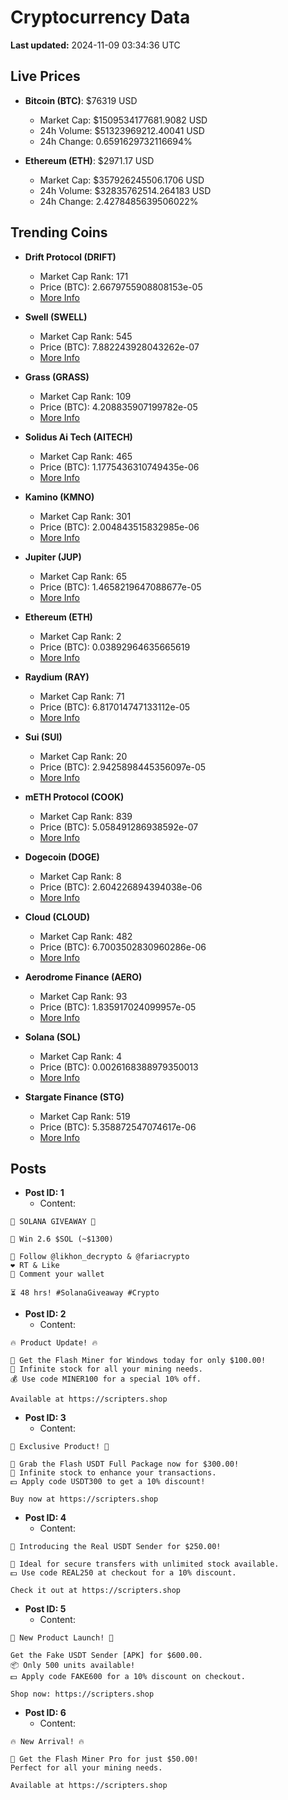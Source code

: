 # Cryptocurrency Data

**Last updated:** 2024-11-09 03:34:36 UTC

## Live Prices
- **Bitcoin (BTC)**: $76319 USD
  - Market Cap: $1509534177681.9082 USD
  - 24h Volume: $51323969212.40041 USD
  - 24h Change: 0.6591629732116694%

- **Ethereum (ETH)**: $2971.17 USD
  - Market Cap: $357926245506.1706 USD
  - 24h Volume: $32835762514.264183 USD
  - 24h Change: 2.4278485639506022%

## Trending Coins
- **Drift Protocol (DRIFT)**
  - Market Cap Rank: 171
  - Price (BTC): 2.6679755908808153e-05
  - [More Info](https://www.coingecko.com/en/coins/drift-protocol)

- **Swell (SWELL)**
  - Market Cap Rank: 545
  - Price (BTC): 7.882243928043262e-07
  - [More Info](https://www.coingecko.com/en/coins/swell-network)

- **Grass (GRASS)**
  - Market Cap Rank: 109
  - Price (BTC): 4.208835907199782e-05
  - [More Info](https://www.coingecko.com/en/coins/grass)

- **Solidus Ai Tech (AITECH)**
  - Market Cap Rank: 465
  - Price (BTC): 1.1775436310749435e-06
  - [More Info](https://www.coingecko.com/en/coins/solidus-ai-tech)

- **Kamino (KMNO)**
  - Market Cap Rank: 301
  - Price (BTC): 2.004843515832985e-06
  - [More Info](https://www.coingecko.com/en/coins/kamino)

- **Jupiter (JUP)**
  - Market Cap Rank: 65
  - Price (BTC): 1.4658219647088677e-05
  - [More Info](https://www.coingecko.com/en/coins/jupiter)

- **Ethereum (ETH)**
  - Market Cap Rank: 2
  - Price (BTC): 0.03892964635665619
  - [More Info](https://www.coingecko.com/en/coins/ethereum)

- **Raydium (RAY)**
  - Market Cap Rank: 71
  - Price (BTC): 6.817014747133112e-05
  - [More Info](https://www.coingecko.com/en/coins/raydium)

- **Sui (SUI)**
  - Market Cap Rank: 20
  - Price (BTC): 2.9425898445356097e-05
  - [More Info](https://www.coingecko.com/en/coins/sui)

- **mETH Protocol (COOK)**
  - Market Cap Rank: 839
  - Price (BTC): 5.058491286938592e-07
  - [More Info](https://www.coingecko.com/en/coins/meth-protocol)

- **Dogecoin (DOGE)**
  - Market Cap Rank: 8
  - Price (BTC): 2.604226894394038e-06
  - [More Info](https://www.coingecko.com/en/coins/dogecoin)

- **Cloud (CLOUD)**
  - Market Cap Rank: 482
  - Price (BTC): 6.7003502830960286e-06
  - [More Info](https://www.coingecko.com/en/coins/cloud)

- **Aerodrome Finance (AERO)**
  - Market Cap Rank: 93
  - Price (BTC): 1.835917024099957e-05
  - [More Info](https://www.coingecko.com/en/coins/aerodrome-finance)

- **Solana (SOL)**
  - Market Cap Rank: 4
  - Price (BTC): 0.0026168388979350013
  - [More Info](https://www.coingecko.com/en/coins/solana)

- **Stargate Finance (STG)**
  - Market Cap Rank: 519
  - Price (BTC): 5.358872547074617e-06
  - [More Info](https://www.coingecko.com/en/coins/stargate-finance)

## Posts
- **Post ID: 1**
  - Content:
```
🚀 SOLANA GIVEAWAY 🚀

🎁 Win 2.6 $SOL (~$1300)

🤝 Follow @likhon_decrypto & @fariacrypto
❤️ RT & Like
💬 Comment your wallet

⏳ 48 hrs! #SolanaGiveaway #Crypto
```

- **Post ID: 2**
  - Content:
```
🔥 Product Update! 🔥

🚀 Get the Flash Miner for Windows today for only $100.00!
🔋 Infinite stock for all your mining needs.
💰 Use code MINER100 for a special 10% off.

Available at https://scripters.shop
```

- **Post ID: 3**
  - Content:
```
🎁 Exclusive Product! 🎁

💸 Grab the Flash USDT Full Package now for $300.00!
🎉 Infinite stock to enhance your transactions.
💵 Apply code USDT300 to get a 10% discount!

Buy now at https://scripters.shop
```

- **Post ID: 4**
  - Content:
```
💎 Introducing the Real USDT Sender for $250.00!

💼 Ideal for secure transfers with unlimited stock available.
💵 Use code REAL250 at checkout for a 10% discount.

Check it out at https://scripters.shop
```

- **Post ID: 5**
  - Content:
```
🚀 New Product Launch! 🚀

Get the Fake USDT Sender [APK] for $600.00.
📦 Only 500 units available!
💵 Apply code FAKE600 for a 10% discount on checkout.

Shop now: https://scripters.shop
```

- **Post ID: 6**
  - Content:
```
🔥 New Arrival! 🔥

💸 Get the Flash Miner Pro for just $50.00!
Perfect for all your mining needs.

Available at https://scripters.shop
```

